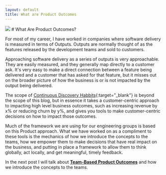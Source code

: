 ```yaml
---
layout: default
title: What are Product Outcomes
---
```

<img src="../../../../img/logo.png" class="small-image"/>
# What Are Product Outcomes?

For most of my career, I have worked in companies where software delivery is measured in terms of Outputs.  Outputs are normally thought of as the features released by the development teams and sold to customers.

Approaching software delivery as a series of outputs is very approachable.  They are easily measured, and they generally map directly to a customer ask.  It's very easy to make a direct connection between a feature being delivered and a customer that has asked for that feature, but it misses out on the broader picture of how the business is or is not impacted by the output being delivered.

The scope of [Continuous Discovery Habbits](https://www.producttalk.org/){:target="_blank"} is beyond the scope of this blog, but in essence it takes a customer-centric approach to impacting high level business outcomes, such as increasing revenue by x% or reducing churn by y%, and gives you tools to make customer-centric decisions on how to impact those outcomes.

Much of the framework we are using for our engineering groups is based on this Product approach.  What we have worked on as a compliment to these tools is the mechanics of how we introduce the concepts to the teams, how we empower them to make decisions that have real impact on the business, and putting in place a framework to allow them to think globally, act locally, and get meaningful, timely feedback.

In the next post I will talk about **[Team-Based Product Outcomes](/2022/01/26/team-based-product-outcomes)** and how we introduce the concepts to the teams.